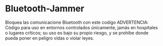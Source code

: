 # Bluetooth-Jammer
Bloquea las comunicacione Bluetooth con este codigo
ADVERTENCIA: Código para uso en entornos controlados únicamente, jamás en hospitales o lugares críticos; su uso es bajo su propio riesgo, y se prohíbe donde pueda poner en peligro vidas o violar leyes.

